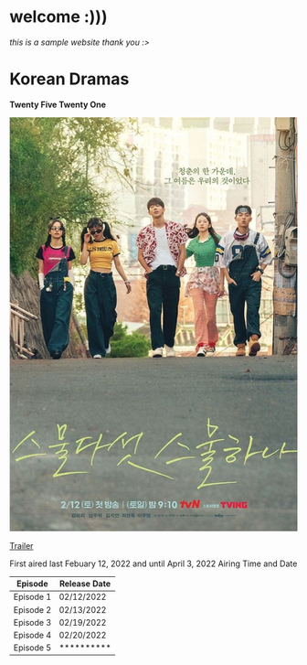 # welcome :)))

*this is a sample website thank you :>* 


# Korean Dramas 






**Twenty Five Twenty One**


![alt text](1efa6220bcf7e911cffe1dff06d3ade7.jpg)





[Trailer](https://youtu.be/gYp4cKumTwU)





First aired last Febuary 12, 2022 and until April 3, 2022 
Airing Time and Date 

| Episode | Release Date |
| ----------- | ----------- |
| Episode 1 | 02/12/2022 |
| Episode 2 | 02/13/2022 |
| Episode 3 | 02/19/2022 |
| Episode 4 | 02/20/2022 |
| Episode 5 | ********** |




